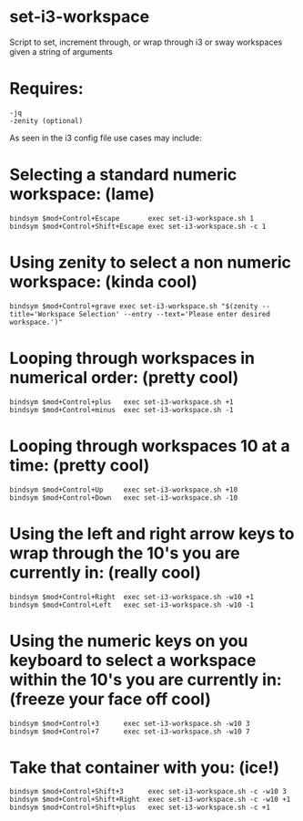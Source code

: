 # set-i3-workspace
Script to set, increment through, or wrap through i3 or sway workspaces given a string of arguments

# Requires:
    -jq
    -zenity (optional)

As seen in the i3 config file use cases may include:

# Selecting a standard numeric workspace: (lame)
    bindsym $mod+Control+Escape       exec set-i3-workspace.sh 1
    bindsym $mod+Control+Shift+Escape exec set-i3-workspace.sh -c 1

# Using zenity to select a non numeric workspace: (kinda cool)
    bindsym $mod+Control+grave exec set-i3-workspace.sh "$(zenity --title='Workspace Selection' --entry --text='Please enter desired workspace.')"

# Looping through workspaces in numerical order: (pretty cool)
    bindsym $mod+Control+plus   exec set-i3-workspace.sh +1
    bindsym $mod+Control+minus  exec set-i3-workspace.sh -1

# Looping through workspaces 10 at a time: (pretty cool)
    bindsym $mod+Control+Up     exec set-i3-workspace.sh +10
  	bindsym $mod+Control+Down   exec set-i3-workspace.sh -10

# Using the left and right arrow keys to wrap through the 10's you are currently in: (really cool)
    bindsym $mod+Control+Right  exec set-i3-workspace.sh -w10 +1
  	bindsym $mod+Control+Left   exec set-i3-workspace.sh -w10 -1

# Using the numeric keys on you keyboard to select a workspace within the 10's you are currently in: (freeze your face off cool)
  	bindsym $mod+Control+3      exec set-i3-workspace.sh -w10 3
  	bindsym $mod+Control+7      exec set-i3-workspace.sh -w10 7

# Take that container with you: (ice!)
    bindsym $mod+Control+Shift+3      exec set-i3-workspace.sh -c -w10 3
  	bindsym $mod+Control+Shift+Right  exec set-i3-workspace.sh -c -w10 +1
    bindsym $mod+Control+Shift+plus   exec set-i3-workspace.sh -c +1
